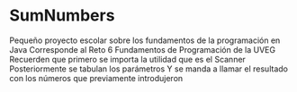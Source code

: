 # SumNumbers
Pequeño proyecto escolar sobre los fundamentos de la programación en Java
Corresponde al Reto 6 Fundamentos de Programación de la UVEG
Recuerden que primero se importa la utilidad que es el Scanner
Posteriormente se tabulan los parámetros 
Y se manda a llamar el resultado con los números que previamente introdujeron
